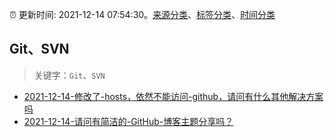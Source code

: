 :alarm_clock: 更新时间: 2021-12-14 07:54:30。[来源分类](../README.md)、[标签分类](../TAGS.md)、[时间分类](../TIMELINE.md)

## Git、SVN


> 关键字：`Git`、`SVN`



- [2021-12-14-修改了-hosts，依然不能访问-github，请问有什么其他解决方案吗](https://www.v2ex.com/t/822131) 
- [2021-12-14-请问有简洁的-GitHub-博客主题分享吗？](https://www.v2ex.com/t/822102) 